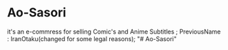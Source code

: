 # Ao-Sasori
it's an e-commress for selling Comic's and Anime Subtitles ; PreviousName : IranOtaku(changed for some legal reasons); "# Ao-Sasori"
